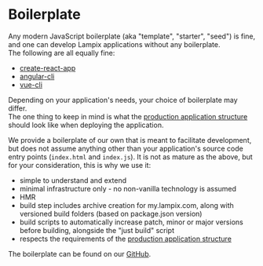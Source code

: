 # Boilerplate

Any modern JavaScript boilerplate (aka "template", "starter", "seed") is fine, and one can develop Lampix applications without any boilerplate.  
The following are all equally fine:

* [create-react-app](https://github.com/facebook/create-react-app)
* [angular-cli](https://github.com/angular/angular-cli)
* [vue-cli](https://github.com/vuejs/vue-cli)

Depending on your application's needs, your choice of boilerplate may differ.  
The one thing to keep in mind is what the [production application structure](../deploying/application-structure.md) should look like when deploying the application.

We provide a boilerplate of our own that is meant to facilitate development, but does not assume anything other than your application's source code entry points (`index.html` and `index.js`). It is not as mature as the above, but for your consideration, this is why we use it:

* simple to understand and extend
* minimal infrastructure only - no non-vanilla technology is assumed
* HMR
* build step includes archive creation for my.lampix.com, along with versioned build folders (based on package.json version)
* build scripts to automatically increase patch, minor or major versions before building, alongside the "just build" script
* respects the requirements of the [production application structure](../deploying/application-structure.md)

The boilerplate can be found on our [GitHub](https://github.com/lampix-org/app-boilerplate).
